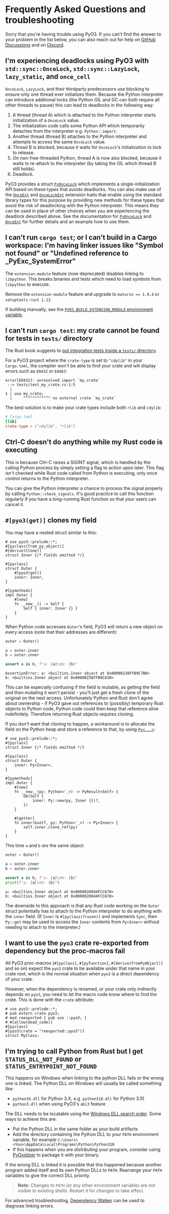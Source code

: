 # Frequently Asked Questions and troubleshooting

Sorry that you're having trouble using PyO3.
If you can't find the answer to your problem in the list below, you can also reach out for help on [GitHub Discussions](https://github.com/PyO3/pyo3/discussions) and on [Discord](https://discord.gg/33kcChzH7f).

## I'm experiencing deadlocks using PyO3 with `std::sync::OnceLock`, `std::sync::LazyLock`, `lazy_static`, and `once_cell`

`OnceLock`, `LazyLock`, and their thirdparty predecessors use blocking to ensure only one thread ever initializes them.
Because the Python interpreter can introduce additional locks (the Python GIL and GC can both require all other threads to pause) this can lead to deadlocks in the following way:

1. A thread (thread A) which is attached to the Python interpreter starts initialization of a `OnceLock` value.
2. The initialization code calls some Python API which temporarily detaches from the interpreter e.g. `Python::import`.
3. Another thread (thread B) attaches to the Python interpreter and attempts to access the same `OnceLock` value.
4. Thread B is blocked, because it waits for `OnceLock`'s initialization to lock to release.
5. On non-free-threaded Python, thread A is now also blocked, because it waits to re-attach to the interpreter (by taking the GIL which thread B still holds).
6. Deadlock.

PyO3 provides a struct [`PyOnceLock`] which implements a single-initialization API based on these types that avoids deadlocks.
You can also make use of the [`OnceExt`] and [`OnceLockExt`] extension traits that enable using the standard library types for this purpose by providing new methods for these types that avoid the risk of deadlocking with the Python interpreter.
This means they can be used in place of other choices when you are experiencing the deadlock described above.
See the documentation for [`PyOnceLock`] and [`OnceExt`] for further details and an example how to use them.

[`PyOnceLock`]: {{#PYO3_DOCS_URL}}/pyo3/sync/struct.PyOnceLock.html
[`OnceExt`]: {{#PYO3_DOCS_URL}}/pyo3/sync/trait.OnceExt.html
[`OnceLockExt`]: {{#PYO3_DOCS_URL}}/pyo3/sync/trait.OnceLockExt.html

## I can't run `cargo test`; or I can't build in a Cargo workspace: I'm having linker issues like "Symbol not found" or "Undefined reference to _PyExc_SystemError"

The `extension-module` feature (now deprecated) disables linking to `libpython`. This breaks binaries and tests which need to load symbols from `libpython` to execute.

Remove the `extension-module` feature and upgrade to `maturin >= 1.9.4` or `setuptools-rust 1.12`.

If building manually, see the [`PYO3_BUILD_EXTENSION_MODULE` environment variable](./building-and-distribution.md#the-pyo3_build_extension_module-environment-variable).

## I can't run `cargo test`: my crate cannot be found for tests in `tests/` directory

The Rust book suggests to [put integration tests inside a `tests/` directory](https://doc.rust-lang.org/book/ch11-03-test-organization.html#integration-tests).

For a PyO3 project where the `crate-type` is set to `"cdylib"` in your `Cargo.toml`, the compiler won't be able to find your crate and will display errors such as `E0432` or `E0463`:

```text
error[E0432]: unresolved import `my_crate`
 --> tests/test_my_crate.rs:1:5
  |
1 | use my_crate;
  |     ^^^^^^^^^^^^ no external crate `my_crate`
```

The best solution is to make your crate types include both `rlib` and `cdylib`:

```toml
# Cargo.toml
[lib]
crate-type = ["cdylib", "rlib"]
```

## Ctrl-C doesn't do anything while my Rust code is executing

This is because Ctrl-C raises a SIGINT signal, which is handled by the calling Python process by simply setting a flag to action upon later.
This flag isn't checked while Rust code called from Python is executing, only once control returns to the Python interpreter.

You can give the Python interpreter a chance to process the signal properly by calling `Python::check_signals`.
It's good practice to call this function regularly if you have a long-running Rust function so that your users can cancel it.

## `#[pyo3(get)]` clones my field

You may have a nested struct similar to this:

```rust,no_run
# use pyo3::prelude::*;
#[pyclass(from_py_object)]
#[derive(Clone)]
struct Inner {/* fields omitted */}

#[pyclass]
struct Outer {
    #[pyo3(get)]
    inner: Inner,
}

#[pymethods]
impl Outer {
    #[new]
    fn __new__() -> Self {
        Self { inner: Inner {} }
    }
}
```

When Python code accesses `Outer`'s field, PyO3 will return a new object on every access (note that their addresses are different):

```python
outer = Outer()

a = outer.inner
b = outer.inner

assert a is b, f"a: {a}\nb: {b}"
```

```text
AssertionError: a: <builtins.Inner object at 0x00000238FFB9C7B0>
b: <builtins.Inner object at 0x00000238FFB9C830>
```

This can be especially confusing if the field is mutable, as getting the field and then mutating it won't persist - you'll just get a fresh clone of the original on the next access.
Unfortunately Python and Rust don't agree about ownership - if PyO3 gave out references to (possibly) temporary Rust objects to Python code, Python code could then keep that reference alive indefinitely.
Therefore returning Rust objects requires cloning.

If you don't want that cloning to happen, a workaround is to allocate the field on the Python heap and store a reference to that, by using [`Py<...>`]({{#PYO3_DOCS_URL}}/pyo3/struct.Py.html):

```rust,no_run
# use pyo3::prelude::*;
#[pyclass]
struct Inner {/* fields omitted */}

#[pyclass]
struct Outer {
    inner: Py<Inner>,
}

#[pymethods]
impl Outer {
    #[new]
    fn __new__(py: Python<'_>) -> PyResult<Self> {
        Ok(Self {
            inner: Py::new(py, Inner {})?,
        })
    }

    #[getter]
    fn inner(&self, py: Python<'_>) -> Py<Inner> {
        self.inner.clone_ref(py)
    }
}
```

This time `a` and `b` *are* the same object:

```python
outer = Outer()

a = outer.inner
b = outer.inner

assert a is b, f"a: {a}\nb: {b}"
print(f"a: {a}\nb: {b}")
```

```text
a: <builtins.Inner object at 0x0000020044FCC670>
b: <builtins.Inner object at 0x0000020044FCC670>
```

The downside to this approach is that any Rust code working on the `Outer` struct potentially has to attach to the Python interpreter to do anything with the `inner` field. (If `Inner` is `#[pyclass(frozen)]` and implements `Sync`, then `Py::get` may be used to access the `Inner` contents from `Py<Inner>` without needing to attach to the interpreter.)

## I want to use the `pyo3` crate re-exported from dependency but the proc-macros fail

All PyO3 proc-macros (`#[pyclass]`, `#[pyfunction]`, `#[derive(FromPyObject)]` and so on) expect the `pyo3` crate to be available under that name in your crate root, which is the normal situation when `pyo3` is a direct dependency of your crate.

However, when the dependency is renamed, or your crate only indirectly depends on `pyo3`, you need to let the macro code know where to find the crate.
This is done with the `crate` attribute:

```rust,no_run
# use pyo3::prelude::*;
# pub extern crate pyo3;
# mod reexported { pub use ::pyo3; }
# #[allow(dead_code)]
#[pyclass]
#[pyo3(crate = "reexported::pyo3")]
struct MyClass;
```

## I'm trying to call Python from Rust but I get `STATUS_DLL_NOT_FOUND` or `STATUS_ENTRYPOINT_NOT_FOUND`

This happens on Windows when linking to the python DLL fails or the wrong one is linked.
The Python DLL on Windows will usually be called something like:

- `python3X.dll` for Python 3.X, e.g. `python310.dll` for Python 3.10
- `python3.dll` when using PyO3's `abi3` feature

The DLL needs to be locatable using the [Windows DLL search order](https://learn.microsoft.com/en-us/windows/win32/dlls/dynamic-link-library-search-order#standard-search-order-for-unpackaged-apps).
Some ways to achieve this are:

- Put the Python DLL in the same folder as your build artifacts
- Add the directory containing the Python DLL to your `PATH` environment variable, for example `C:\Users\<You>\AppData\Local\Programs\Python\Python310`
- If this happens when you are *distributing* your program, consider using [PyOxidizer](https://github.com/indygreg/PyOxidizer) to package it with your binary.

If the wrong DLL is linked it is possible that this happened because another program added itself and its own Python DLLs to `PATH`.
Rearrange your `PATH` variables to give the correct DLL priority.

> **Note**: Changes to `PATH` (or any other environment variable) are not visible to existing shells. Restart it for changes to take effect.

For advanced troubleshooting, [Dependency Walker](https://www.dependencywalker.com/) can be used to diagnose linking errors.
